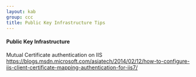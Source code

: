 ```yaml
---
layout: kab
group: ccc
title: Public Key Infrastructure Tips
---
```


#### Public Key Infrastructure

Mutual Certificate authentication on IIS
https://blogs.msdn.microsoft.com/asiatech/2014/02/12/how-to-configure-iis-client-certificate-mapping-authentication-for-iis7/

<br/>
<br/>
